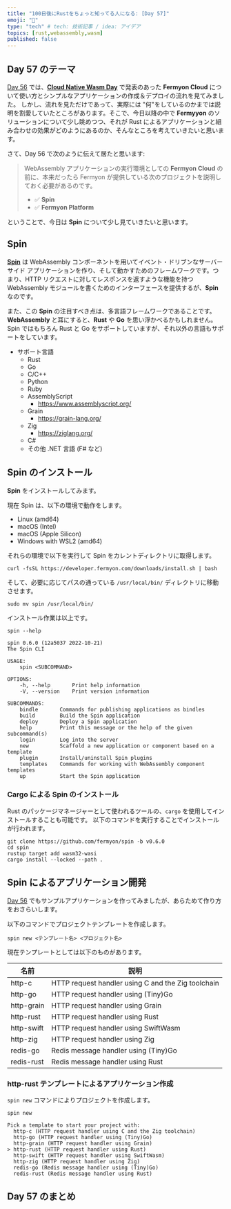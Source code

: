 ```yaml
---
title: "100日後にRustをちょっと知ってる人になる: [Day 57]"
emoji: "🦀"
type: "tech" # tech: 技術記事 / idea: アイデア
topics: [rust,webassembly,wasm]
published: false
---
```

## Day 57 のテーマ

[Day 56](https://zenn.dev/shinyay/articles/hello-rust-day056) では、**[Cloud Native Wasm Day](https://events.linuxfoundation.org/cloud-native-wasm-day-north-america/)** で発表のあった **Fermyon Cloud** について使い方とシンプルなアプリケーションの作成＆デプロイの流れを見てみました。
しかし、流れを見ただけであって、実際には "何"をしているのかまでは説明を割愛していたところがあります。そこで、今日以降の中で **Fermyyon** のソリューションについて少し眺めつつ、それが Rust によるアプリケーションと組み合わせの効果がどのようにあるのか、そんなところを考えていきたいと思います。


さて、Day 56 で次のように伝えて居たと思います:

>WebAssembly アプリケーションの実行環境としての **Fermyon Cloud** の前に、本来だったら Fermyon が提供している次のプロジェクトを説明しておく必要があるのです。
>
>- ✅ **Spin**
>- ✅ **Fermyon Platform**

ということで、今日は **Spin** について少し見ていきたいと思います。

## Spin

**[Spin](https://github.com/fermyon/spin)** は WebAssembly コンポーネントを用いてイベント・ドリブンなサーバーサイド アプリケーションを作り、そして動かすためのフレームワークです。つまり、HTTP リクエストに対してレスポンスを返すような機能を持つ WebAssembly モジュールを書くためのインターフェースを提供するが、**Spin** なのです。

また、この **Spin** の注目すべき点は、多言語フレームワークであることです。**WebAssembly** と耳にすると、**Rust** や **Go** を思い浮かべるかもしれません。Spin ではもちろん Rust と Go をサポートしていますが、それ以外の言語もサポートをしています。

- サポート言語
  - Rust
  - Go
  - C/C++
  - Python
  - Ruby
  - AssemblyScript
    - <https://www.assemblyscript.org/>
  - Grain
    - <https://grain-lang.org/>
  - Zig
    - <https://ziglang.org/>
  - C#
  - その他 .NET 言語 (F# など)

## Spin のインストール

**Spin** をインストールしてみます。

現在 Spin は、以下の環境で動作をします。

- Linux (amd64)
- macOS (Intel)
- macOS (Apple Silicon)
- Windows with WSL2 (amd64)

それらの環境で以下を実行して Spin をカレントディレクトリに取得します。

```shell
curl -fsSL https://developer.fermyon.com/downloads/install.sh | bash
```

そして、必要に応じてパスの通っている `/usr/local/bin/` ディレクトリに移動させます。

```shell
sudo mv spin /usr/local/bin/
```

インストール作業は以上です。

```shell
spin --help
```

```shell
spin 0.6.0 (12a5037 2022-10-21)
The Spin CLI

USAGE:
    spin <SUBCOMMAND>

OPTIONS:
    -h, --help       Print help information
    -V, --version    Print version information

SUBCOMMANDS:
    bindle       Commands for publishing applications as bindles
    build        Build the Spin application
    deploy       Deploy a Spin application
    help         Print this message or the help of the given subcommand(s)
    login        Log into the server
    new          Scaffold a new application or component based on a template
    plugin       Install/uninstall Spin plugins
    templates    Commands for working with WebAssembly component templates
    up           Start the Spin application
```

### Cargo による Spin のインストール

Rust のパッケージマネージャーとして使われるツールの、`cargo` を使用してインストールすることも可能です。
以下のコマンドを実行することでインストールが行われます。

```shell
git clone https://github.com/fermyon/spin -b v0.6.0
cd spin
rustup target add wasm32-wasi
cargo install --locked --path .
```

## Spin によるアプリケーション開発

[Day 56](https://zenn.dev/shinyay/articles/hello-rust-day056#1.-spin-%E3%83%97%E3%83%AD%E3%82%B8%E3%82%A7%E3%82%AF%E3%83%88%E3%81%AE%E4%BD%9C%E6%88%90) でもサンプルアプリケーションを作ってみましたが、あらためて作り方をおさらいします。

以下のコマンドでプロジェクトテンプレートを作成します。

`spin new <テンプレート名> <プロジェクト名>`

現在テンプレートとしては以下のものがあります。

| 名前         |説明                                               |
|-------------|---------------------------------------------------|
| http-c       |HTTP request handler using C and the Zig toolchain |
| http-go      |HTTP request handler using (Tiny)Go                |
| http-grain   |HTTP request handler using Grain                   |
| http-rust    |HTTP request handler using Rust                    |
| http-swift   |HTTP request handler using SwiftWasm               |
| http-zig     |HTTP request handler using Zig                     |
| redis-go     |Redis message handler using (Tiny)Go               |
| redis-rust   |Redis message handler using Rust                   |

### http-rust テンプレートによるアプリケーション作成

`spin new` コマンドによりプロジェクトを作成します。

```shell
spin new

Pick a template to start your project with:
  http-c (HTTP request handler using C and the Zig toolchain)
  http-go (HTTP request handler using (Tiny)Go)
  http-grain (HTTP request handler using Grain)
> http-rust (HTTP request handler using Rust)
  http-swift (HTTP request handler using SwiftWasm)
  http-zig (HTTP request handler using Zig)
  redis-go (Redis message handler using (Tiny)Go)
  redis-rust (Redis message handler using Rust)
```

## Day 57 のまとめ
